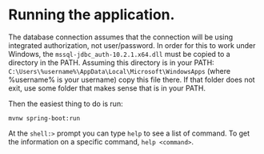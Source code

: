# Running the application.

The database connection assumes that the connection will be
using integrated authorization, not user/password. In order for this 
to work under Windows, the `mssql-jdbc_auth-10.2.1.x64.dll` must be copied 
to a directory in the PATH. Assuming this directory is in your PATH:
`C:\Users\%username%\AppData\Local\Microsoft\WindowsApps` (where %username% is 
your username) copy this file there. If that folder does not exit, use
some folder that makes sense that is in your PATH.

Then the easiest thing to do is run:

    mvnw spring-boot:run

At the `shell:>` prompt you can type `help` to see a list of command. To get
the information on a specific command, `help <command>`.

